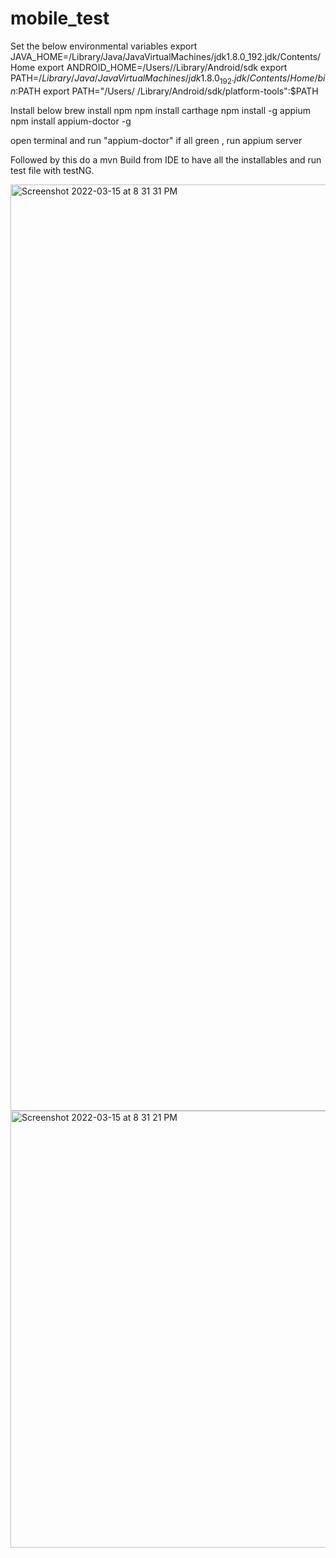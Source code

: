 # mobile_test

Set the below environmental variables 
export JAVA_HOME=/Library/Java/JavaVirtualMachines/jdk1.8.0_192.jdk/Contents/Home
export ANDROID_HOME=/Users/<username>/Library/Android/sdk
export PATH=$/Library/Java/JavaVirtualMachines/jdk1.8.0_192.jdk/Contents/Home/
bin:$PATH
export PATH="/Users/ <username> /Library/Android/sdk/platform-tools":$PATH
  
Install below
  brew install npm
npm install carthage 
npm install -g appium
npm install appium-doctor -g
  
 open terminal and run "appium-doctor" if all green , run appium server
  
  Followed by this do a mvn Build from IDE to have all the installables and run test file with testNG.


<img width="1482" alt="Screenshot 2022-03-15 at 8 31 31 PM" src="https://user-images.githubusercontent.com/81211656/159262857-dc3efd81-b38c-4abf-9dcb-7efd4a4307c8.png">
<img width="699" alt="Screenshot 2022-03-15 at 8 31 21 PM" src="https://user-images.githubusercontent.com/81211656/159262877-7f311dbb-589f-4c30-a73d-9882ab89586d.png">

